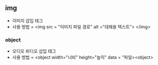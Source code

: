 ## img
- 이미지 삽입 태그
- 사용 방법 = \<img src = "이미지 파일 경로" alt ="대체용 텍스트"> \</img>
### object
- 오디오 비디오 삽입 태그
- 사용 방법  = \<object width="너비" height="높이" data = "파일>\<object>
